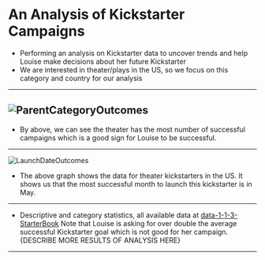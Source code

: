 # An Analysis of Kickstarter Campaigns
* Performing an analysis on Kickstarter data to uncover trends and help Louise make decisions about her future Kickstarter
* We are interested in theater/plays in the US, so we focus on this category and country for our analysis
---
![ParentCategoryOutcomes](Desktop/Analysis_Projects/Crowdfunding_Analysis/ParentCategoryOutcomes.png)
---
* By above, we can see the theater has the most number of successful campaigns which is a good sign for Louise to be successful.
---
![LaunchDateOutcomes](Desktop/Analysis_Projects/Crowdfunding_Analysis/LaunchDateOutcomes.png)
* The above graph shows the data for theater kickstarters in the US. It shows us that the most successful month to launch this kickstarter is in May.
---
* Descriptive and category statistics, all available data at [data-1-1-3-StarterBook](Desktop/Analysis_Projects/Crowdfunding_Analysis/data-1-1-3-StarterBook.xlsx)
Note that Louise is asking for over double the average successful Kickstarter goal which is not good for her campaign. {DESCRIBE MORE RESULTS OF ANALYSIS HERE}
---
